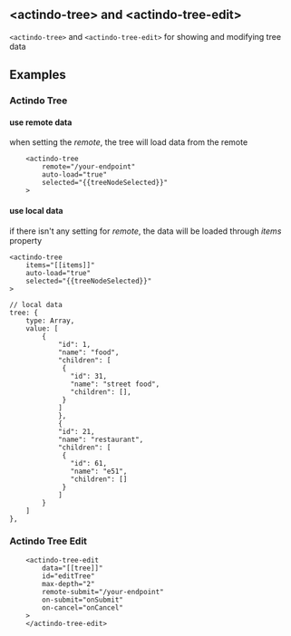 ## &lt;actindo-tree&gt;  and &lt;actindo-tree-edit&gt;

`<actindo-tree>` and `<actindo-tree-edit>` for showing and modifying tree data

## Examples

### Actindo Tree

#### use remote data

when setting the *remote*, the tree will load data from the remote

```
    <actindo-tree
        remote="/your-endpoint"
        auto-load="true"
        selected="{{treeNodeSelected}}"
    >

```


#### use local data

if there isn't any setting for *remote*, the data will be loaded through *items* property

```
<actindo-tree
    items="[[items]]"
    auto-load="true"
    selected="{{treeNodeSelected}}"
>
```

```
// local data
tree: {
    type: Array,
    value: [
        {
            "id": 1,
            "name": "food",
            "children": [
             {
               "id": 31,
               "name": "street food",
               "children": [],
             }
            ]
            },
            {
            "id": 21,
            "name": "restaurant",
            "children": [
             {
               "id": 61,
               "name": "e51",
               "children": []
             }
            ]
        }
    ]
},
```

### Actindo Tree Edit

```
    <actindo-tree-edit
        data="[[tree]]"
        id="editTree"
        max-depth="2"
        remote-submit="/your-endpoint"
        on-submit="onSubmit"
        on-cancel="onCancel"
    >
    </actindo-tree-edit>

```